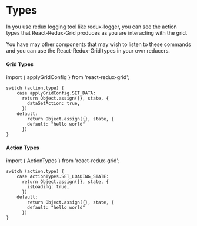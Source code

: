 # Types

In you use redux logging tool like redux-logger, you can see the action types that React-Redux-Grid produces as you are interacting with the grid. 

You have may other components that may wish to listen to these commands and you can use the React-Redux-Grid types in your own reducers.

#### Grid Types

import { applyGridConfig } from 'react-redux-grid';

```
switch (action.type) {
    case applyGridConfig.SET_DATA:
      return Object.assign({}, state, {
        dataSetAction: true,
      })
    default:
        return Object.assign({}, state, {
        default: "hello world"
      })
}  
```

#### Action Types

import { ActionTypes } from 'react-redux-grid';

```
switch (action.type) {
    case ActionTypes.SET_LOADING_STATE:
      return Object.assign({}, state, {
        isLoading: true,
      })
    default:
        return Object.assign({}, state, {
        default: "hello world"
      })
}  
```